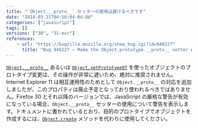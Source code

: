 ```yaml
---
title: "`Object.__proto__` セッターの使用は避けるべきです"
date: "2014-03-21T04:50:04-04:00"
categories: ["javascript"]
tags: []
versions: ["30", "31-esr"]
references:
    - url: "https://bugzilla.mozilla.org/show_bug.cgi?id=948227"
      title: "Bug 948227 – Make the Object.prototype.__proto__ setter warn about perf impact when used, and suggest alternatives"
---
```

[`Object.__proto__`](https://developer.mozilla.org/docs/Web/JavaScript/Reference/Global_Objects/Object/proto) あるいは [`Object.setPrototypeOf`](https://developer.mozilla.org/docs/Web/JavaScript/Reference/Global_Objects/Object/setPrototypeOf) を使ったオブジェクトのプロトタイプ変更は、その操作が非常に遅いため、絶対に推奨されません。Internet Explorer 11 は相互運用性のためとして `Object.__proto__` の対応を追加しましたが、このプロパティは廃止予定となっており使われるべきではありません。Firefox 30 とそれ以降のバージョンでは、JavaScript の厳格な警告が有効になっている場合、`Object.__proto__` セッターの使用について警告を表示します。ドキュメントに書かれているとおり、目的のプロトタイプでオブジェクトを作成するには、[`Object.create`](https://developer.mozilla.org/docs/Web/JavaScript/Reference/Global_Objects/Object/create) メソッドを代わりに使用してください。
